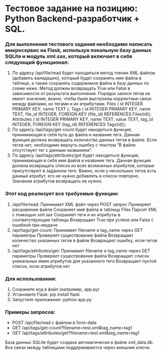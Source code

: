 # Тестовое задание на позицию: Python Backend-разработчик + SQL.

### Для выполнения тестового задания необходимо написать микросервис на Flask, используя локальную базу данных SQLite и модуль xml.sax, который включает в себя следующий функционал: 
1. По адресу /api/file/read будет находиться метод чтения XML файлов (добавить валидацию), который будет сохранять имя файла в таблице, а также сохранять содержимое файла в базу данных по схеме ниже. Метод должен возвращать True или False в зависимости от результата выполнения. Порядок записи тегов не имеет значения, важно, чтобы были выстроены корректные связи между файлами, их тегами и их атрибутами. Files ( id INTEGER PRIMARY KEY, name TEXT ); Tags ( id INTEGER PRIMARY KEY, name TEXT, file_id INTEGER, FOREIGN KEY (file_id) REFERENCES Files(id)); Attributes ( id INTEGER PRIMARY KEY, name TEXT, value TEXT, tag_id INTEGER, FOREIGN KEY (tag_id) REFERENCES Tags(id)); 
2. По адресу /api/tags/get-count будет находиться функция, принимающая в себя путь до файла и название тега. Данная функция должна возвращать количество данных тегов в файле. Если тегов нет, необходимо вернуть ошибку с текстом “В файле отсутствует тег с данным названием”.
3. По адресу /api/tags/attributes/get будет находиться функция, принимающая в себя имя файла и название тега. Данная функция должна возвращать список из всех возможных атрибутов, которые присутствуют в заданном теге. Важно, если у нескольких тегов есть данный атрибут, его не нужно добавлять в список повторно. Значения атрибутов возвращать не нужно.

### Этот код реализует все требуемые функции:

1. /api/file/read:
Принимает XML файл через POST запрос
Проверяет расширение файла
Сохраняет имя файла в таблицу Files
Парсит XML с помощью xml.sax
Сохраняет теги и их атрибуты в соответствующие таблицы
Возвращает True при успехе или False с ошибкой при неудаче
2. /api/tags/get-count:
Принимает filename и tag_name через GET параметры
Проверяет существование файла
Возвращает количество указанных тегов в файле
Возвращает ошибку, если тегов нет
3. /api/tags/attributes/get:
Принимает filename и tag_name через GET параметры
Проверяет существование файла
Возвращает список уникальных имен атрибутов для указанного тега
Возвращает пустой список, если атрибутов нет

### Для использования:

1. Сохраните код в файл (например, app.py)
2. Установите Flask: pip install flask
3. Запустите приложение: python app.py

### Примеры запросов:

- POST /api/file/read с файлом в form-data
- GET /api/tags/get-count?filename=test.xml&tag_name=tag1
- GET /api/tags/attributes/get?filename=test.xml&tag_name=tag1

База данных SQLite будет создана автоматически в файле xml_data.db. Все связи между таблицами поддерживаются через внешние ключи.